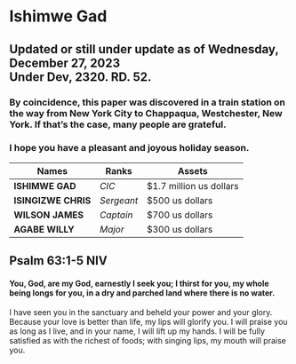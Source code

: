 # Ishimwe Gad<br>
## Updated or still under update as of Wednesday, December 27, 2023<br>Under Dev, 2320. RD. 52.

### By coincidence, this paper was discovered in a train station on the way from New York City to Chappaqua, Westchester, New York. If that’s the case, many people are grateful.

### I hope you have a pleasant and joyous holiday season.

| Names  | Ranks | Assets |
| ------------- | ------------- | ------------- |
| **ISHIMWE GAD**  | *CIC*  | $1.7 million us dollars |
| **ISINGIZWE CHRIS**  | *Sergeant* | $500 us dollars |
| **WILSON JAMES**  | *Captain* | $700 us dollars |
| **AGABE WILLY**  | *Major* | $300 us dollars |

## Psalm 63:1-5 NIV

#### You, God, are my God, earnestly I seek you; I thirst for you, my whole being longs for you, in a dry and parched land where there is no water.
I have seen you in the sanctuary and beheld your power and your glory. Because your love is better than life, my lips will glorify you.
I will praise you as long as I live, and in your name, I will lift up my hands. I will be fully satisfied as with the richest of foods; with singing lips, my mouth will praise you.

